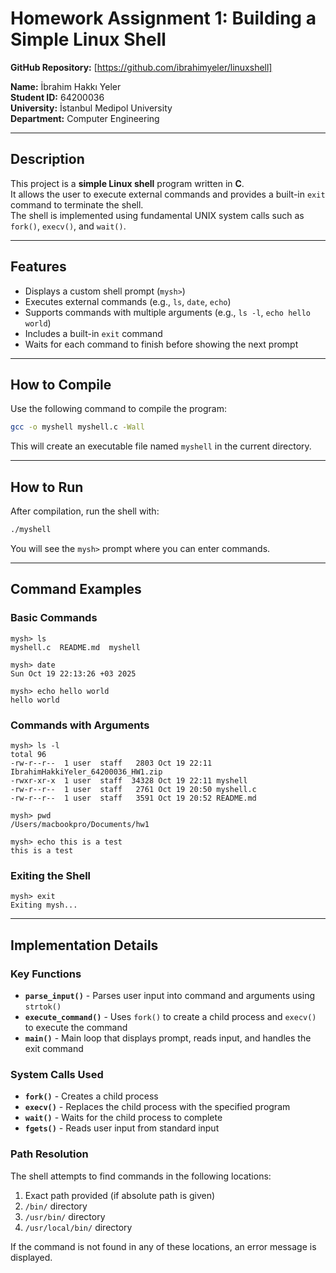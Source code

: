 # Homework Assignment 1: Building a Simple Linux Shell

**GitHub Repository:** [https://github.com/ibrahimyeler/linuxshell]

**Name:** İbrahim Hakkı Yeler  
**Student ID:** 64200036  
**University:** İstanbul Medipol University  
**Department:** Computer Engineering  

******************************************************************************

## Description
This project is a **simple Linux shell** program written in **C**.  
It allows the user to execute external commands and provides a built-in `exit` command to terminate the shell.  
The shell is implemented using fundamental UNIX system calls such as `fork()`, `execv()`, and `wait()`.

******************************************************************************

## Features
- Displays a custom shell prompt (`mysh>`)
- Executes external commands (e.g., `ls`, `date`, `echo`)
- Supports commands with multiple arguments (e.g., `ls -l`, `echo hello world`)
- Includes a built-in `exit` command
- Waits for each command to finish before showing the next prompt

********************************************************************************

## How to Compile
Use the following command to compile the program:

```bash
gcc -o myshell myshell.c -Wall
```

This will create an executable file named `myshell` in the current directory.

******************************************************************************

## How to Run
After compilation, run the shell with:

```bash
./myshell
```

You will see the `mysh>` prompt where you can enter commands.

******************************************************************************

## Command Examples

### Basic Commands
```
mysh> ls
myshell.c  README.md  myshell

mysh> date
Sun Oct 19 22:13:26 +03 2025

mysh> echo hello world
hello world
```

### Commands with Arguments
```
mysh> ls -l
total 96
-rw-r--r--  1 user  staff   2803 Oct 19 22:11 IbrahimHakkiYeler_64200036_HW1.zip
-rwxr-xr-x  1 user  staff  34328 Oct 19 22:11 myshell
-rw-r--r--  1 user  staff   2761 Oct 19 20:50 myshell.c
-rw-r--r--  1 user  staff   3591 Oct 19 20:52 README.md

mysh> pwd
/Users/macbookpro/Documents/hw1

mysh> echo this is a test
this is a test
```

### Exiting the Shell
```
mysh> exit
Exiting mysh...
```


******************************************************************************

## Implementation Details

### Key Functions
- **`parse_input()`** - Parses user input into command and arguments using `strtok()`
- **`execute_command()`** - Uses `fork()` to create a child process and `execv()` to execute the command
- **`main()`** - Main loop that displays prompt, reads input, and handles the exit command

### System Calls Used
- **`fork()`** - Creates a child process
- **`execv()`** - Replaces the child process with the specified program
- **`wait()`** - Waits for the child process to complete
- **`fgets()`** - Reads user input from standard input

### Path Resolution
The shell attempts to find commands in the following locations:
1. Exact path provided (if absolute path is given)
2. `/bin/` directory
3. `/usr/bin/` directory
4. `/usr/local/bin/` directory

If the command is not found in any of these locations, an error message is displayed.


